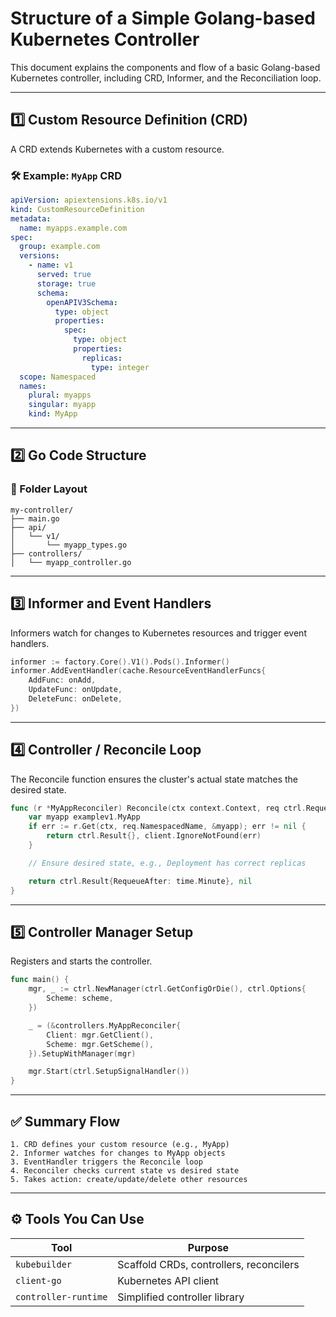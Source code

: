 
# Structure of a Simple Golang-based Kubernetes Controller

This document explains the components and flow of a basic Golang-based Kubernetes controller, including CRD, Informer, and the Reconciliation loop.

---

## 1️⃣ Custom Resource Definition (CRD)

A CRD extends Kubernetes with a custom resource.

### 🛠️ Example: `MyApp` CRD
```yaml
apiVersion: apiextensions.k8s.io/v1
kind: CustomResourceDefinition
metadata:
  name: myapps.example.com
spec:
  group: example.com
  versions:
    - name: v1
      served: true
      storage: true
      schema:
        openAPIV3Schema:
          type: object
          properties:
            spec:
              type: object
              properties:
                replicas:
                  type: integer
  scope: Namespaced
  names:
    plural: myapps
    singular: myapp
    kind: MyApp
```

---

## 2️⃣ Go Code Structure

### 📁 Folder Layout
```
my-controller/
├── main.go
├── api/
│   └── v1/
│       └── myapp_types.go
├── controllers/
│   └── myapp_controller.go
```

---

## 3️⃣ Informer and Event Handlers

Informers watch for changes to Kubernetes resources and trigger event handlers.

```go
informer := factory.Core().V1().Pods().Informer()
informer.AddEventHandler(cache.ResourceEventHandlerFuncs{
    AddFunc: onAdd,
    UpdateFunc: onUpdate,
    DeleteFunc: onDelete,
})
```

---

## 4️⃣ Controller / Reconcile Loop

The Reconcile function ensures the cluster's actual state matches the desired state.

```go
func (r *MyAppReconciler) Reconcile(ctx context.Context, req ctrl.Request) (ctrl.Result, error) {
    var myapp examplev1.MyApp
    if err := r.Get(ctx, req.NamespacedName, &myapp); err != nil {
        return ctrl.Result{}, client.IgnoreNotFound(err)
    }

    // Ensure desired state, e.g., Deployment has correct replicas

    return ctrl.Result{RequeueAfter: time.Minute}, nil
}
```

---

## 5️⃣ Controller Manager Setup

Registers and starts the controller.

```go
func main() {
    mgr, _ := ctrl.NewManager(ctrl.GetConfigOrDie(), ctrl.Options{
        Scheme: scheme,
    })

    _ = (&controllers.MyAppReconciler{
        Client: mgr.GetClient(),
        Scheme: mgr.GetScheme(),
    }).SetupWithManager(mgr)

    mgr.Start(ctrl.SetupSignalHandler())
}
```

---

## ✅ Summary Flow

```text
1. CRD defines your custom resource (e.g., MyApp)
2. Informer watches for changes to MyApp objects
3. EventHandler triggers the Reconcile loop
4. Reconciler checks current state vs desired state
5. Takes action: create/update/delete other resources
```

---

## ⚙️ Tools You Can Use

| Tool              | Purpose                                 |
|-------------------|-----------------------------------------|
| `kubebuilder`     | Scaffold CRDs, controllers, reconcilers |
| `client-go`       | Kubernetes API client                   |
| `controller-runtime` | Simplified controller library       |

